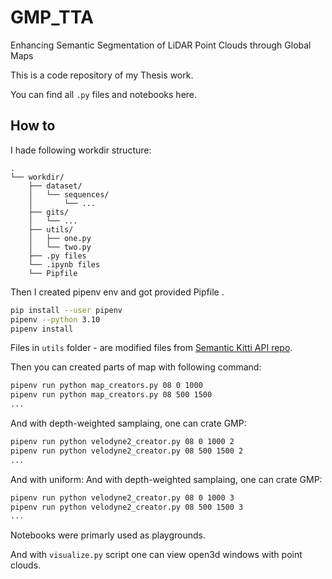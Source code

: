 # GMP_TTA
Enhancing Semantic Segmentation of LiDAR Point Clouds through Global Maps

This is a code repository of my Thesis work.

You can find all `.py` files and notebooks here.


## How to
I hade following workdir structure:
```
.
└── workdir/
    ├── dataset/
    │   └── sequences/
    │       └── ...
    ├── gits/
    │   └── ...
    ├── utils/
    │   ├── one.py
    │   └── two.py
    ├── .py files
    └── .ipynb files
    └── Pipfile
```

Then I created pipenv env and got provided Pipfile .

```bash
pip install --user pipenv
pipenv --python 3.10
pipenv install
```

Files in `utils` folder - are modified files from [Semantic Kitti API repo](https://github.com/PRBonn/semantic-kitti-api).

Then you can created parts of map with following command:
```bash
pipenv run python map_creators.py 08 0 1000
pipenv run python map_creators.py 08 500 1500
...
```

And with depth-weighted samplaing, one can crate GMP:
```bash
pipenv run python velodyne2_creator.py 08 0 1000 2
pipenv run python velodyne2_creator.py 08 500 1500 2
...
```

And with uniform:
And with depth-weighted samplaing, one can crate GMP:
```bash
pipenv run python velodyne2_creator.py 08 0 1000 3
pipenv run python velodyne2_creator.py 08 500 1500 3
...
```


Notebooks were primarly used as playgrounds.

And with `visualize.py` script one can view open3d windows with point clouds.